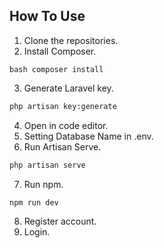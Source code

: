 ## How To Use
1. Clone the repositories.
2. Install Composer.
   
```bash composer install ```

3. Generate Laravel key.
   
```bash
php artisan key:generate
```

4. Open in code editor.
5. Setting Database Name in .env.
6. Run Artisan Serve.
   
```bash
php artisan serve
```

7. Run npm.
   
```bash
npm run dev
```

8. Register account.
9. Login.
